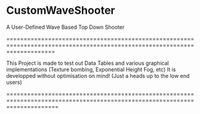 # CustomWaveShooter
A User-Defined Wave Based Top Down Shooter

==========================================================================================================================

This Project is made to test out Data Tables and various graphical implementations (Texture bombing, Exponential Height Fog, etc)
It is developped without optimisation on mind! (Just a heads up to the low end users)

===========================================================================================================================
